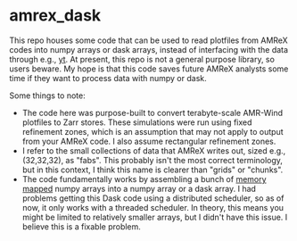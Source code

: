 # amrex_dask
This repo houses some code that can be used to read plotfiles from AMReX codes into numpy arrays or dask arrays, instead of interfacing with the data through e.g., [yt](https://amrex-codes.github.io/amrex/docs_html/Visualization.html#yt). At present, this repo is not a general purpose library, so users beware. My hope is that this code saves future AMReX analysts some time if they want to process data with numpy or dask. 

Some things to note:
* The code here was purpose-built to convert terabyte-scale AMR-Wind plotfiles to Zarr stores. These simulations were run using fixed refinement zones, which is an assumption that may not apply to output from your AMReX code. I also assume rectangular refinement zones.
* I refer to the small collections of data that AMReX writes out, sized e.g., (32,32,32), as "fabs". This probably isn't the most correct terminology, but in this context, I think this name is clearer than "grids" or "chunks".
* The code fundamentally works by assembling a bunch of [memory mapped](https://docs.dask.org/en/latest/array-creation.html#memory-mapping) numpy arrays into a numpy array or a dask array. I had problems getting this Dask code using a distributed scheduler, so as of now, it only works with a threaded scheduler. In theory, this means you might be limited to relatively smaller arrays, but I didn't have this issue. I believe this is a fixable problem. 
